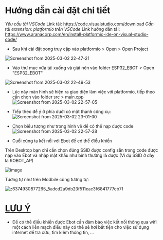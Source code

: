# Hướng dẫn cài đặt chi tiết
*Yêu cầu tải VSCode*
Link tải: https://code.visualstudio.com/download
*Cần tải extension: platformio trên VSCode*
Link hướng dẫn tải: https://www.aranacorp.com/en/install-platformio-ide-on-visual-studio-code/

- Sau khi cài đặt xong truy cập vào platformio > Open > Open Project

![Screenshot from 2025-03-02 22-47-21](https://github.com/user-attachments/assets/f766abc6-366b-4004-9a1e-5fd88a7dba76)

- Vào thư mục vừa tải xuống và giải nén vào folder ESP32_EBOT > Open "ESP32_EBOT"

![Screenshot from 2025-03-02 22-49-53](https://github.com/user-attachments/assets/9c1a10bf-5788-4b1b-af5d-9cd018e829ca)

- Lúc này màn hình sẽ hiện ra giao diện làm việc với platformio, tiếp theo cần chọn vào folder src > main.cpp
![Screenshot from 2025-03-02 22-57-05](https://github.com/user-attachments/assets/4bb2d0da-0591-4f0e-8a1f-4473280c30cb)
- Tiếp theo để ý ở phía dưới có một thanh công cụ:
![Screenshot from 2025-03-02 23-01-00](https://github.com/user-attachments/assets/937433b1-944b-4f74-b568-9c0aac7ecad8)
- Chọn biểu tượng như trong hình vẽ để có thể nạp được code
![Screenshot from 2025-03-02 22-57-28](https://github.com/user-attachments/assets/8b94b7dd-57e3-4f2f-b321-b198ecc18db7)

- Cuối cùng ta kết nối với Ebot để có thể điều khiển

Trên Desktop bạn chỉ cần chọn đúng SSID được config sẵn trong code được nạp vào Ebot và nhập mật khẩu như bình thường là được (Ví dụ SSID ở đây là ROBOT_AP)

![image](https://github.com/user-attachments/assets/724e0ba7-c34a-4d7d-b7fe-24acb8ce2d68)

Tương tự như trên Modbile cũng tương tự:

![z6374930877265_5adcd2a9db23f511eac3f6841777cb7f](https://github.com/user-attachments/assets/ad8b9afb-67f9-4e2a-b6aa-30d89bf66a63)

# <ins> LƯU Ý </ins>
- Để có thể điều khiển được Ebot cần đảm bảo việc kết nối thông qua wifi một cách liền mạch điều này có thể sẽ hơi bất tiện cho việc sử dụng internet để tra cứu, tìm kiếm thông tin, ...
